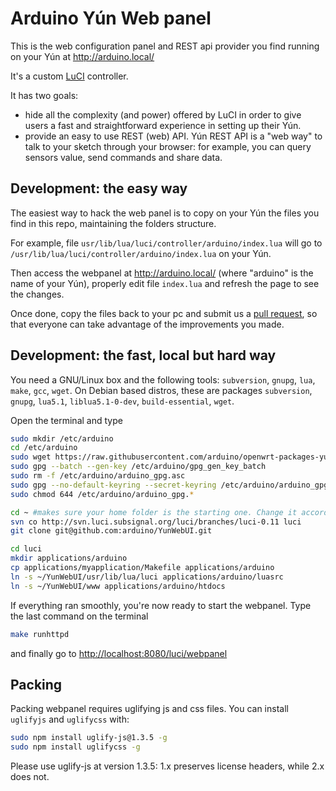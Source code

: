 # Arduino Yún Web panel

This is the web configuration panel and REST api provider you find running on your Yún at http://arduino.local/

It's a custom [LuCI](http://luci.subsignal.org/trac) controller.

It has two goals:
* hide all the complexity (and power) offered by LuCI in order to give users a fast and straightforward experience in setting up their Yún.
* provide an easy to use REST (web) API. Yún REST API is a "web way" to talk to your sketch through your browser: for example, you can query sensors value, send commands and share data.

## Development: the easy way

The easiest way to hack the web panel is to copy on your Yún the files you find in this repo, maintaining the folders structure.

For example, file `usr/lib/lua/luci/controller/arduino/index.lua` will go to `/usr/lib/lua/luci/controller/arduino/index.lua` on your Yún.

Then access the webpanel at http://arduino.local/ (where "arduino" is the name of your Yún), properly edit file `index.lua` and refresh the page to see the changes.

Once done, copy the files back to your pc and submit us a [pull request](https://help.github.com/categories/63/articles), so that everyone can take advantage of the improvements you made.

## Development: the fast, local but hard way

You need a GNU/Linux box and the following tools: `subversion`, `gnupg`, `lua`, `make`, `gcc`, `wget`. On Debian based distros, these are packages `subversion`, `gnupg`, `lua5.1`, `liblua5.1-0-dev`, `build-essential`, `wget`.

Open the terminal and type
```bash
sudo mkdir /etc/arduino
cd /etc/arduino
sudo wget https://raw.githubusercontent.com/arduino/openwrt-packages-yun/master/arduino/yun-conf/files/etc/arduino/gpg_gen_key_batch
sudo gpg --batch --gen-key /etc/arduino/gpg_gen_key_batch
sudo rm -f /etc/arduino/arduino_gpg.asc
sudo gpg --no-default-keyring --secret-keyring /etc/arduino/arduino_gpg.sec --keyring /etc/arduino/arduino_gpg.pub --export --armor --output /etc/arduino/arduino_gpg.asc
sudo chmod 644 /etc/arduino/arduino_gpg.*

cd ~ #makes sure your home folder is the starting one. Change it accordingly and adapt subsequent paths
svn co http://svn.luci.subsignal.org/luci/branches/luci-0.11 luci
git clone git@github.com:arduino/YunWebUI.git

cd luci
mkdir applications/arduino
cp applications/myapplication/Makefile applications/arduino
ln -s ~/YunWebUI/usr/lib/lua/luci applications/arduino/luasrc
ln -s ~/YunWebUI/www applications/arduino/htdocs
```

If everything ran smoothly, you're now ready to start the webpanel. Type the last command on the terminal
```bash
make runhttpd
```
and finally go to [http://localhost:8080/luci/webpanel](http://localhost:8080/luci/webpanel)

## Packing

Packing webpanel requires uglifying js and css files. You can install `uglifyjs` and `uglifycss` with:
```bash
sudo npm install uglify-js@1.3.5 -g
sudo npm install uglifycss -g
```

Please use uglify-js at version 1.3.5: 1.x preserves license headers, while 2.x does not.
